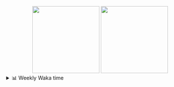 <div align="center">
  <img height="180em" src="https://github-readme-stats-delta-three-96.vercel.app/api?username=Aucannot&theme=tokyonight&count_private=true&show_icons=true&include_all_commits=true&custom_title=GitHub_Stats"/>
  <img height="180em" src="https://github-readme-stats-delta-three-96.vercel.app/api/top-langs/?username=Aucannot&theme=tokyonight&layout=compact&hide=CMake,Makefile"/>
</div>

<details>
  <summary>📊 Weekly Waka time</summary>
  
  <!--START_SECTION:waka-->

```txt
Python     19 hrs 1 min    ██████████████████████▒░░   89.39 %
C++        55 mins         █░░░░░░░░░░░░░░░░░░░░░░░░   04.36 %
Cuda       37 mins         ▓░░░░░░░░░░░░░░░░░░░░░░░░   02.92 %
C          19 mins         ▒░░░░░░░░░░░░░░░░░░░░░░░░   01.54 %
Other      12 mins         ▒░░░░░░░░░░░░░░░░░░░░░░░░   01.00 %
```

<!--END_SECTION:waka-->
